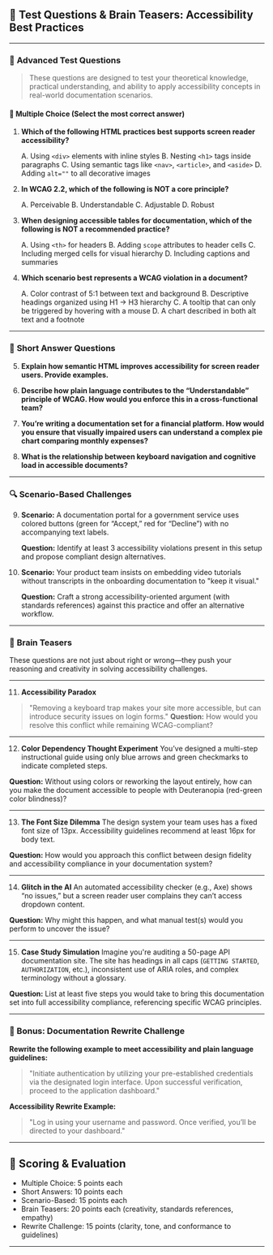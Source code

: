 ## 🧠 Test Questions & Brain Teasers: Accessibility Best Practices

---

### 🧪 **Advanced Test Questions**

> These questions are designed to test your theoretical knowledge, practical understanding, and ability to apply accessibility concepts in real-world documentation scenarios.

#### 📍 Multiple Choice (Select the most correct answer)

1. **Which of the following HTML practices best supports screen reader accessibility?**

   A. Using `<div>` elements with inline styles
   B. Nesting `<h1>` tags inside paragraphs
   C. Using semantic tags like `<nav>`, `<article>`, and `<aside>`
   D. Adding `alt=""` to all decorative images

2. **In WCAG 2.2, which of the following is NOT a core principle?**

   A. Perceivable
   B. Understandable
   C. Adjustable
   D. Robust

3. **When designing accessible tables for documentation, which of the following is NOT a recommended practice?**

   A. Using `<th>` for headers
   B. Adding `scope` attributes to header cells
   C. Including merged cells for visual hierarchy
   D. Including captions and summaries

4. **Which scenario best represents a WCAG violation in a document?**

   A. Color contrast of 5:1 between text and background
   B. Descriptive headings organized using H1 → H3 hierarchy
   C. A tooltip that can only be triggered by hovering with a mouse
   D. A chart described in both alt text and a footnote


---

### 🧠 **Short Answer Questions**

5. **Explain how semantic HTML improves accessibility for screen reader users. Provide examples.**

6. **Describe how plain language contributes to the “Understandable” principle of WCAG. How would you enforce this in a cross-functional team?**

7. **You’re writing a documentation set for a financial platform. How would you ensure that visually impaired users can understand a complex pie chart comparing monthly expenses?**

8. **What is the relationship between keyboard navigation and cognitive load in accessible documents?**

---

### 🔍 **Scenario-Based Challenges**

9. **Scenario:**
   A documentation portal for a government service uses colored buttons (green for “Accept,” red for “Decline”) with no accompanying text labels.

   **Question:**
   Identify at least 3 accessibility violations present in this setup and propose compliant design alternatives.

10. **Scenario:**
    Your product team insists on embedding video tutorials without transcripts in the onboarding documentation to "keep it visual."

    **Question:**
    Craft a strong accessibility-oriented argument (with standards references) against this practice and offer an alternative workflow.

---

### 🧠 **Brain Teasers**

These questions are not just about right or wrong—they push your reasoning and creativity in solving accessibility challenges.

---

11. **Accessibility Paradox**

> "Removing a keyboard trap makes your site more accessible, but can introduce security issues on login forms."
> **Question:** How would you resolve this conflict while remaining WCAG-compliant?

---

12. **Color Dependency Thought Experiment**
    You’ve designed a multi-step instructional guide using only blue arrows and green checkmarks to indicate completed steps.

**Question:**
Without using colors or reworking the layout entirely, how can you make the document accessible to people with Deuteranopia (red-green color blindness)?

---

13. **The Font Size Dilemma**
    The design system your team uses has a fixed font size of 13px. Accessibility guidelines recommend at least 16px for body text.

**Question:**
How would you approach this conflict between design fidelity and accessibility compliance in your documentation system?

---

14. **Glitch in the AI**
    An automated accessibility checker (e.g., Axe) shows “no issues,” but a screen reader user complains they can’t access dropdown content.

**Question:**
Why might this happen, and what manual test(s) would you perform to uncover the issue?

---

15. **Case Study Simulation**
    Imagine you're auditing a 50-page API documentation site. The site has headings in all caps (`GETTING STARTED`, `AUTHORIZATION`, etc.), inconsistent use of ARIA roles, and complex terminology without a glossary.

**Question:**
List at least five steps you would take to bring this documentation set into full accessibility compliance, referencing specific WCAG principles.

---

### 📝 Bonus: Documentation Rewrite Challenge

**Rewrite the following example to meet accessibility and plain language guidelines:**

> "Initiate authentication by utilizing your pre-established credentials via the designated login interface. Upon successful verification, proceed to the application dashboard."

**Accessibility Rewrite Example:**

> "Log in using your username and password. Once verified, you’ll be directed to your dashboard."

---

## 🎯 Scoring & Evaluation

* Multiple Choice: 5 points each
* Short Answers: 10 points each
* Scenario-Based: 15 points each
* Brain Teasers: 20 points each (creativity, standards references, empathy)
* Rewrite Challenge: 15 points (clarity, tone, and conformance to guidelines)

---


